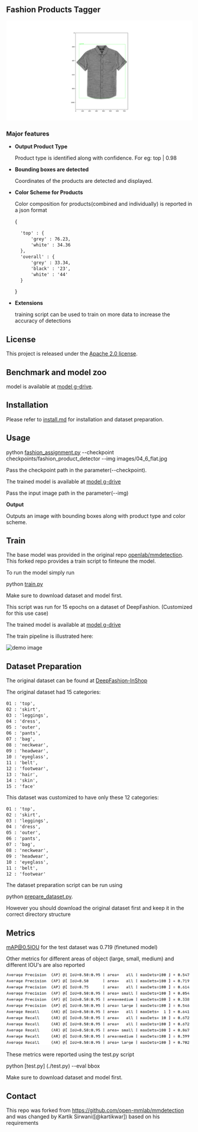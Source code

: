 ## Fashion Products Tagger


![demo image](resources/Figure_1.png)

### Major features

- **Output Product Type**
    
    Product type is identified along with confidence. For eg: top | 0.98
    
- **Bounding boxes are detected**
    
    Coordinates of the products are detected and displayed.

- **Color Scheme for Products**

    Color composition for products(combined and individually) is reported in a json format 
    
    {
        
        'top' : {
            'grey' : 76.23,
            'white' : 34.36
        },
        'overall' : {
            'grey' : 33.34,
            'black' : '23',
            'white' : '44'
        }
    }
    
- **Extensions**

   training script can be used to train on more data to increase the accuracy of detections


## License

This project is released under the [Apache 2.0 license](LICENSE).


## Benchmark and model zoo

model is available at [model g-drive](https://drive.google.com/file/d/1fol3hgl2IHee2f4wOj_TfTQ5hPQfeTl0/view?usp=sharing).


## Installation

Please refer to [install.md](docs/install.md) for installation and dataset preparation.


## Usage
python [fashion_assignment.py](./fashion_assignment.py) --checkpoint checkpoints/fashion_product_detector --img images/04_6_flat.jpg

Pass the checkpoint path in the parameter(--checkpoint).

The trained model is available at [model g-drive](https://drive.google.com/file/d/1fol3hgl2IHee2f4wOj_TfTQ5hPQfeTl0/view?usp=sharing) 

Pass the input image path in the parameter(--img)

**Output**

Outputs an image with bounding boxes along with product type and color scheme.


## Train

The base model was provided in the original repo [openlab/mmdetection](https://github.com/open-mmlab/mmdetection).
This forked repo provides a train script to finteune the model.

To run the model simply run 

python [train.py](./train.py)

Make sure to download dataset and model  first.

This script was run for 15 epochs on a dataset of DeepFashion. (Customized for this use case)

The trained model is available at [model g-drive](https://drive.google.com/file/d/1fol3hgl2IHee2f4wOj_TfTQ5hPQfeTl0/view?usp=sharing) 

The train pipeline is illustrated here:

![demo image](resources/data_pipeline.png)


## Dataset Preparation

The original dataset can be found at [DeepFashion-InShop](http://mmlab.ie.cuhk.edu.hk/projects/DeepFashion/InShopRetrieval.html)  

The original dataset had 15 categories:

    01 : 'top',
    02 : 'skirt',
    03 : 'leggings',
    04 : 'dress',
    05 : 'outer',
    06 : 'pants',
    07 : 'bag',
    08 : 'neckwear',
    09 : 'headwear',
    10 : 'eyeglass',
    11 : 'belt',
    12 : 'footwear',
    13 : 'hair',
    14 : 'skin',
    15 : 'face'

This dataset was customized to have only these 12 categories:

    
    01 : 'top',
    02 : 'skirt',
    03 : 'leggings',
    04 : 'dress',
    05 : 'outer',
    06 : 'pants',
    07 : 'bag',
    08 : 'neckwear',
    09 : 'headwear',
    10 : 'eyeglass',
    11 : 'belt',
    12 : 'footwear'


The dataset preparation script can be run using

python [prepare_dataset.py](./prepare_dataset.py).

However you should download the original dataset first and keep it in the correct directory structure



## Metrics
mAP@0.5IOU for the test dataset was 0.719 (finetuned model)

Other metrics for different areas of object (large, small, medium) and different IOU's are 
also reported

![demo image](resources/Metrics.png)


These metrics were reported using the test.py script 

python [test.py] (./test.py) --eval bbox

Make sure to download dataset and model  first.

## Contact

This repo was forked from https://github.com/open-mmlab/mmdetection and was changed by 
Kartik Sirwani([@kartikwar]) based on his requirements

